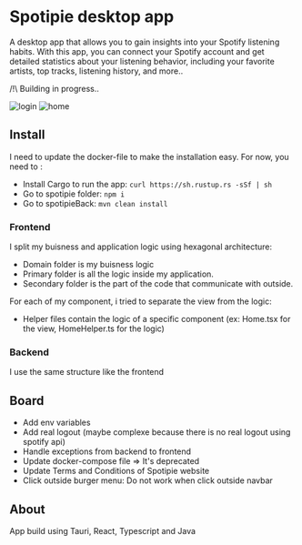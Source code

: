 # Spotipie desktop app

A desktop app that allows you to gain insights into your Spotify listening habits.
With this app, you can connect your Spotify account and get detailed statistics about your listening behavior, including your favorite artists, top tracks, listening history, and more..

/!\ Building in progress..

![login](https://github.com/iammaxence/Spotipie/assets/32987179/b383fd6a-a812-4e6e-950e-a299ac45aed4)
![home](https://github.com/iammaxence/Spotipie/assets/32987179/111f320b-0f69-419b-b88e-1372ce2de51b)

## Install

I need to update the docker-file to make the installation easy.
For now, you need to :

- Install Cargo to run the app: `curl https://sh.rustup.rs -sSf | sh`
- Go to spotipie folder: `npm i`
- Go to spotipieBack: `mvn clean install`

### Frontend

I split my buisness and application logic using hexagonal architecture:

- Domain folder is my buisness logic
- Primary folder is all the logic inside my application.
- Secondary folder is the part of the code that communicate with outside.

For each of my component, i tried to separate the view from the logic:

- Helper files contain the logic of a specific component (ex: Home.tsx for the view, HomeHelper.ts for the logic)

### Backend

I use the same structure like the frontend

## Board

- Add env variables
- Add real logout (maybe complexe because there is no real logout using spotify api)
- Handle exceptions from backend to frontend
- Update docker-compose file => It's deprecated
- Update Terms and Conditions of Spotipie website
- Click outside burger menu: Do not work when click outside navbar

## About

App build using Tauri, React, Typescript and Java
